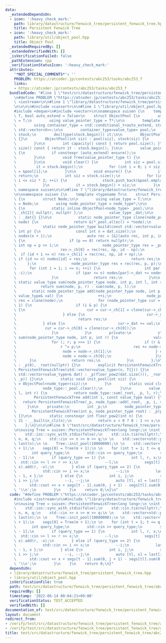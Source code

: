 ```yaml
---
data:
  _extendedDependsOn:
  - icon: ':heavy_check_mark:'
    path: library/datastructure/fenwick_tree/persistent_fenwick_tree.hpp
    title: Persistent Fenwick Tree
  - icon: ':heavy_check_mark:'
    path: library/util/object_pool.hpp
    title: Object Pool
  _extendedRequiredBy: []
  _extendedVerifiedWith: []
  _isVerificationFailed: false
  _pathExtension: cpp
  _verificationStatusIcon: ':heavy_check_mark:'
  attributes:
    '*NOT_SPECIAL_COMMENTS*': ''
    PROBLEM: https://atcoder.jp/contests/abc253/tasks/abc253_f
    links:
    - https://atcoder.jp/contests/abc253/tasks/abc253_f
  bundledCode: "#line 1 \"test/src/datastructure/fenwick_tree/persistent_fenwick_tree/abc253_f.test.cpp\"\
    \n#define PROBLEM \"https://atcoder.jp/contests/abc253/tasks/abc253_f\"\n\n#include\
    \ <iostream>\n\n#line 1 \"library/datastructure/fenwick_tree/persistent_fenwick_tree.hpp\"\
    \n\n\n\n#include <cassert>\n\n#line 1 \"library/util/object_pool.hpp\"\n\n\n\n\
    #include <deque>\n#include <vector>\n\nnamespace suisen {\n    template <typename\
    \ T, bool auto_extend = false>\n    struct ObjectPool {\n        using value_type\
    \ = T;\n        using value_pointer_type = T*;\n\n        template <typename U>\n\
    \        using container_type = std::conditional_t<auto_extend, std::deque<U>,\
    \ std::vector<U>>;\n\n        container_type<value_type> pool;\n        container_type<value_pointer_type>\
    \ stock;\n        decltype(stock.begin()) it;\n\n        ObjectPool() : ObjectPool(0)\
    \ {}\n        ObjectPool(int siz) : pool(siz), stock(siz) {\n            clear();\n\
    \        }\n\n        int capacity() const { return pool.size(); }\n        int\
    \ size() const { return it - stock.begin(); }\n\n        value_pointer_type alloc()\
    \ {\n            if constexpr (auto_extend) ensure();\n            return *it++;\n\
    \        }\n\n        void free(value_pointer_type t) {\n            *--it = t;\n\
    \        }\n\n        void clear() {\n            int siz = pool.size();\n   \
    \         it = stock.begin();\n            for (int i = 0; i < siz; i++) stock[i]\
    \ = &pool[i];\n        }\n\n        void ensure() {\n            if (it != stock.end())\
    \ return;\n            int siz = stock.size();\n            for (int i = siz;\
    \ i <= siz * 2; ++i) {\n                stock.push_back(&pool.emplace_back());\n\
    \            }\n            it = stock.begin() + siz;\n        }\n    };\n} //\
    \ namespace suisen\n\n\n#line 7 \"library/datastructure/fenwick_tree/persistent_fenwick_tree.hpp\"\
    \n\nnamespace suisen {\n    template <typename T>\n    struct PersistentFenwickTree\
    \ {\n        struct Node;\n\n        using value_type = T;\n\n        using node_type\
    \ = Node;\n        using node_pointer_type = node_type*;\n\n        struct Node\
    \ {\n            static inline ObjectPool<node_type> _pool;\n\n            node_pointer_type\
    \ _ch[2]{ nullptr, nullptr };\n            value_type _dat;\n\n            Node()\
    \ : _dat{} {}\n\n            static node_pointer_type clone(node_pointer_type\
    \ node) {\n                return &(*_pool.alloc() = *node);\n            }\n\n\
    \            static node_pointer_type build(const std::vector<value_type> &dat,\
    \ int p) {\n                const int n = dat.size();\n                std::vector<node_pointer_type>\
    \ nodes(n + 1);\n                auto rec = [&](auto rec, int p, int id) -> node_pointer_type\
    \ {\n                    if (p == 0) return nullptr;\n                    const\
    \ int np = p >> 1;\n                    node_pointer_type res = _pool.alloc();\n\
    \                    res->_ch[0] = rec(rec, np, id - np);\n                  \
    \  if (id + 1 <= n) res->_ch[1] = rec(rec, np, id + np);\n                   \
    \ if (id <= n) nodes[id] = res;\n                    return res;\n           \
    \     };\n                node_pointer_type res = rec(rec, p, p);\n          \
    \      for (int i = 1; i <= n; ++i) {\n                    int par = i + (i &\
    \ -i);\n                    if (par <= n) nodes[par]->_dat += nodes[i]->_dat;\n\
    \                }\n                return res;\n            }\n\n           \
    \ static value_type sum(node_pointer_type node, int p, int l, int r) {\n     \
    \           return sum(node, p, r) - sum(node, p, l);\n            }\n\n     \
    \       static node_pointer_type add(node_pointer_type node, int p, int i, const\
    \ value_type& val) {\n                ++i;\n                node_pointer_type\
    \ res = clone(node);\n                for (node_pointer_type cur = res;; p >>=\
    \ 1) {\n                    if (i & p) {\n                        if (i ^= p)\
    \ {\n                            cur = cur->_ch[1] = clone(cur->_ch[1]);\n   \
    \                     } else {\n                            cur->_dat += val;\n\
    \                            return res;\n                        }\n        \
    \            } else {\n                        cur->_dat += val;\n           \
    \             cur = cur->_ch[0] = clone(cur->_ch[0]);\n                    }\n\
    \                }\n            }\n        private:\n            static value_type\
    \ sum(node_pointer_type node, int p, int r) {\n                value_type res{};\n\
    \                for (; r; p >>= 1) {\n                    if (r & p) {\n    \
    \                    r ^= p;\n                        res += node->_dat;\n   \
    \                     node = node->_ch[1];\n                    } else {\n   \
    \                     node = node->_ch[0];\n                    }\n          \
    \      }\n                return res;\n            }\n        };\n\n        PersistentFenwickTree()\
    \ : _p(0), _root(nullptr) {}\n        explicit PersistentFenwickTree(int n) :\
    \ PersistentFenwickTree(std::vector<value_type>(n, T{})) {}\n        PersistentFenwickTree(const\
    \ std::vector<value_type>& dat) : _p(floor_pow2(dat.size())), _root(node_type::build(dat,\
    \ _p)) {}\n\n        static void init_pool(int siz) {\n            node_type::_pool\
    \ = ObjectPool<node_type>(siz);\n        }\n        static void clear_pool() {\n\
    \            node_type::_pool.clear();\n        }\n\n        value_type sum(int\
    \ l, int r) {\n            return node_type::sum(_root, _p, l, r);\n        }\n\
    \        PersistentFenwickTree add(int i, const value_type &val) {\n         \
    \   return PersistentFenwickTree(_p, node_type::add(_root, _p, i, val));\n   \
    \     }\n\n    private:\n        int _p;\n        node_pointer_type _root;\n \
    \       PersistentFenwickTree(int p, node_pointer_type root) : _p(p), _root(root)\
    \ {}\n\n        static constexpr int floor_pow2(int n) {\n            int x =\
    \ 31 - __builtin_clz(n);\n            return x < 0 ? 0 : 1 << x;\n        }\n\
    \    };\n}\n\n\n#line 6 \"test/src/datastructure/fenwick_tree/persistent_fenwick_tree/abc253_f.test.cpp\"\
    \n\nusing Tree = suisen::PersistentFenwickTree<long long>;\n \nint main() {\n\
    \    std::ios::sync_with_stdio(false);\n    std::cin.tie(nullptr);\n\n    int\
    \ n, m, q;\n    std::cin >> n >> m >> q;\n \n    std::vector<std::pair<int, int>>\
    \ last(n);\n \n    Tree::init_pool(10000000);\n \n    std::vector<Tree> segs(q\
    \ + 1);\n    segs[0] = Tree(m + 1);\n \n    for (int t = 1; t <= q; ++t) {\n \
    \       int query_type;\n        std::cin >> query_type;\n        segs[t] = segs[t\
    \ - 1];\n        if (query_type == 1) {\n            int l, r, x;\n          \
    \  std::cin >> l >> r >> x;\n            --l;\n            segs[t] = segs[t].add(l,\
    \ x).add(r, -x);\n        } else if (query_type == 2) {\n            int i, x;\n\
    \            std::cin >> i >> x;\n            --i;\n            last[i] = { t\
    \ - 1, x };\n        } else {\n            int i, j;\n            std::cin >>\
    \ i >> j;\n            --i, --j;\n            auto [tl, x] = last[i];\n      \
    \      std::cout << x + segs[t - 1].sum(0, j + 1) - segs[tl].sum(0, j + 1) <<\
    \ '\\n';\n        }\n    }\n    return 0;\n}\n"
  code: "#define PROBLEM \"https://atcoder.jp/contests/abc253/tasks/abc253_f\"\n\n\
    #include <iostream>\n\n#include \"library/datastructure/fenwick_tree/persistent_fenwick_tree.hpp\"\
    \n\nusing Tree = suisen::PersistentFenwickTree<long long>;\n \nint main() {\n\
    \    std::ios::sync_with_stdio(false);\n    std::cin.tie(nullptr);\n\n    int\
    \ n, m, q;\n    std::cin >> n >> m >> q;\n \n    std::vector<std::pair<int, int>>\
    \ last(n);\n \n    Tree::init_pool(10000000);\n \n    std::vector<Tree> segs(q\
    \ + 1);\n    segs[0] = Tree(m + 1);\n \n    for (int t = 1; t <= q; ++t) {\n \
    \       int query_type;\n        std::cin >> query_type;\n        segs[t] = segs[t\
    \ - 1];\n        if (query_type == 1) {\n            int l, r, x;\n          \
    \  std::cin >> l >> r >> x;\n            --l;\n            segs[t] = segs[t].add(l,\
    \ x).add(r, -x);\n        } else if (query_type == 2) {\n            int i, x;\n\
    \            std::cin >> i >> x;\n            --i;\n            last[i] = { t\
    \ - 1, x };\n        } else {\n            int i, j;\n            std::cin >>\
    \ i >> j;\n            --i, --j;\n            auto [tl, x] = last[i];\n      \
    \      std::cout << x + segs[t - 1].sum(0, j + 1) - segs[tl].sum(0, j + 1) <<\
    \ '\\n';\n        }\n    }\n    return 0;\n}"
  dependsOn:
  - library/datastructure/fenwick_tree/persistent_fenwick_tree.hpp
  - library/util/object_pool.hpp
  isVerificationFile: true
  path: test/src/datastructure/fenwick_tree/persistent_fenwick_tree/abc253_f.test.cpp
  requiredBy: []
  timestamp: '2022-06-14 00:04:21+09:00'
  verificationStatus: TEST_ACCEPTED
  verifiedWith: []
documentation_of: test/src/datastructure/fenwick_tree/persistent_fenwick_tree/abc253_f.test.cpp
layout: document
redirect_from:
- /verify/test/src/datastructure/fenwick_tree/persistent_fenwick_tree/abc253_f.test.cpp
- /verify/test/src/datastructure/fenwick_tree/persistent_fenwick_tree/abc253_f.test.cpp.html
title: test/src/datastructure/fenwick_tree/persistent_fenwick_tree/abc253_f.test.cpp
---
```

